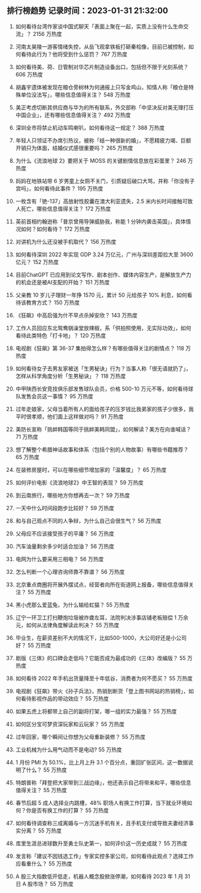 
## 排行榜趋势 记录时间：2023-01-31 21:32:00
  
  1. 如何看待台湾作家谈中国式聊天「表面上聚在一起，实质上没有什么生命交流」？ 2156 万热度
    
  2. 河南太昊陵一游客情绪失控，从岳飞观拿铁板打砸秦桧像，目前已被控制，如何看待此行为？他将受到什么惩罚？ 767 万热度
    
  3. 如何看待美、荷、日管制对华芯片制造设备出口，包括但不限于光刻系统？ 606 万热度
    
  4. 胡鑫宇遗体被发现在粮仓旁树林为何通报上只写金鸡山，知情人称「粮仓是特殊单位没法写」，哪些信息值得关注？ 548 万热度
    
  5. 美正考虑切断其供应商与华为的所有联系，外交部称「中坚决反对美无理打压中国企业」，还有哪些信息值得关注？ 492 万热度
    
  6. 深圳全市将禁止机动车鸣喇叭，如何看待这一规定？ 388 万热度
    
  7. 年轻人只领证不办席引热议，被称「结一种很新的婚」，不愿精疲力竭、巨额开销只为体面，结婚仪式感很重要吗？ 265 万热度
    
  8. 为什么《流浪地球 2》要把关于 MOSS 的关键剧情信息放在彩蛋里？ 246 万热度
    
  9. 妈妈在地铁站带 6 岁男童上女厕不关门，引质疑后破口大骂，并称「你没有子宫吗」，如何看待此事件？ 195 万热度
    
  10. 一枚含有「铯-137」高放射性胶囊在澳大利亚遗失，2.5 米内长时间接触可致人死亡，哪些信息值得关注？ 172 万热度
    
  11. 英前首相约翰逊称「普京曾用导弹威胁我，称能 1 分钟内袭击英国」，具体情况如何？如何看待？ 172 万热度
    
  12. 对讲机为什么还没被手机取代？ 156 万热度
    
  13. 如何看待深圳 2022 年实现 GDP 3.24 万亿元，广州与深圳差距拉大至 3600 亿元？ 152 万热度
    
  14. 目前ChatGPT 已应用到论文写作、剧本创作、媒体内容生产，是解放生产力的机会还是被AI支配的开始？ 151 万热度
    
  15. 父亲教 10 岁儿子理财一年挣 1570 元，累计 50 元给孩子 10% 利息，如何看待该教育方式？ 150 万热度
    
  16. 《狂飙》中高启强为什不早点杀掉安欣？ 143 万热度
    
  17. 工作人员回应东北鸳鸯锅澡堂放辣椒，系「供拍照使用，无实际功效」，如何看待此类特色「打卡地」？ 120 万热度
    
  18. 电视剧《狂飙》第 36-37 集拍得怎么样？有哪些值得关注的剧情点？ 118 万热度
    
  19. 如何看待女子去男友家被送「生男秘诀」行为？当事人称「很无语就扔了」，怎样从科学角度分析「生男秘诀」？ 118 万热度
    
  20. 中甲陕西长安竞技俱乐部发售球队会员，价格 500-10 万元不等，如何看待球队发售会员这一事情？ 95 万热度
    
  21. 过年走娘家，父母当着所有人的面给孩子的压岁钱比我弟家的孩子少很多，我平时很孝顺，他们面上这样做对吗？ 91 万热度
    
  22. 美防长宣称「挑衅韩国等同于挑衅美韩同盟」，如何解读？美方在向谁喊话？ 71 万热度
    
  23. 想了解整个希腊神话故事和体系（包括个别的人物故事）有哪些书籍推荐？ 65 万热度
    
  24. 在装修房屋时，可以在哪些细节增加家的「温馨度」？ 65 万热度
    
  25. 如何评价电影《流浪地球2》中王智的表现？ 59 万热度
    
  26. 到云南旅行，哪些地方你想再去一次？ 59 万热度
    
  27. 一天中什么时间段跑步比较好？ 59 万热度
    
  28. 和与自己观点不同的人争辩，为什么自己会很生气？ 56 万热度
    
  29. 父母应不应该接受孩子的平庸？ 56 万热度
    
  30. 汽车油量剩余多少时适合加油？ 56 万热度
    
  31. 电网为什么要采用三相电？ 56 万热度
    
  32. 怎么判断一个心理咨询师靠不靠谱？ 56 万热度
    
  33. 北京重点商圈将开展外摆试点，经营者向所在街道网上报备，哪些信息值得关注？ 55 万热度
    
  34. 黑小虎那么爱蓝兔，为什么输给虹猫？ 55 万热度
    
  35. 辽宁一环卫工打扫鞭炮垃圾被炸聋左耳，法院判决涉事店铺老板赔偿 1 万余元，如何从法律角度解读此判决？ 55 万热度
    
  36. 毕业生，在薪资差别不大的情况下，比如500-1000，大公司好还是小公司好？ 55 万热度
    
  37. 剧版《三体》的口碑会走低吗？它能否成为最成功的《三体》改编版？ 55 万热度
    
  38. 如何看待 2022 年手机出货量降至十年低谷，消费者为何不愿买？ 55 万热度
    
  39. 电视剧《狂飙》带火《孙子兵法》，热销到断货「登上图书网站的热销榜」，如何看待影视作品的带动效应？ 55 万热度
    
  40. 如果五虎上将都带上自己的副将打架，哪一组的实力最强？ 55 万热度
    
  41. 如何区分宝可梦资深玩家和云玩家？ 55 万热度
    
  42. 过年回家，哪个瞬间让你想为父母重新装修？ 55 万热度
    
  43. 工业机械为什么用气动而不是电动? 55 万热度
    
  44. 1 月份 PMI 为 50.1%，比上月上升 3.1 个百分点，重回扩张区间，这一数据说明了什么？ 55 万热度
    
  45. 特朗普称「拜登把大家带到三战边缘」，他还表示自己将带来和平，哪些信息值得关注？ 55 万热度
    
  46. 春节后超 5 成人选择业内跳槽，48% 职场人有换工作打算，当下就业环境如何？你是否有换工作的打算？ 55 万热度
    
  47. 如何看待调查称三成离婚与一方沉迷手机有关，且手机支付或导致夫妻经济事实分离？ 55 万热度
    
  48. 库里生涯总进球数升至勇士队史第一，如何评价这一历史成就？ 55 万热度
    
  49. 发言称「建议不因钱选工作」专家实控多家公司，如何看待此观点？选择工作应看重什么？ 55 万热度
    
  50. A 股三大指数低开低走，机器人概念股掀涨停潮，如何看待 2023 年 1 月 31 日 A 股市场？ 55 万热度
    